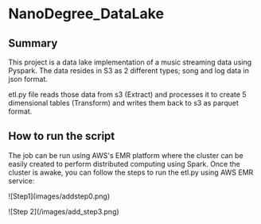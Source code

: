 # NanoDegree_DataLake
<h2> Summary </h2>
<p>This project is a data lake implementation of a music streaming data using Pyspark. The data resides in S3 as 2 different types; song and log data in json format.</p>
<p>etl.py file reads those data from s3 (Extract) and processes it to create 5 dimensional tables (Transform) and writes them back to s3 as parquet format.</p>

<h2> How to run the script </h2>
The job can be run using AWS's EMR platform where the cluster can be easily created to perform distributed computing using Spark.
Once the cluster is awake, you can follow the steps to run the etl.py using AWS EMR service:
<p>![Step1](images/addstep0.png)</p>
<p>![Step 2](/images/add_step3.png)</p>
